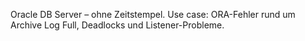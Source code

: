 Oracle DB Server – ohne Zeitstempel.
Use case: ORA-Fehler rund um Archive Log Full, Deadlocks und Listener-Probleme.
